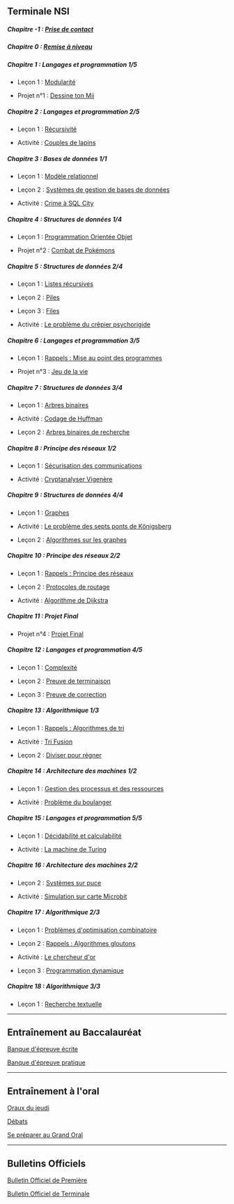 
## Terminale NSI

##### Chapitre -1 : [Prise de contact](./Compléments/Prise_de_contact/Prise_de_contact.md)

##### Chapitre 0 : [Remise à niveau](./Compléments/Remise_à_niveau/Remise_à_niveau.md)

##### Chapitre 1 : Langages et programmation 1/5

- Leçon 1 : [Modularité](./Langages_et_programmation/Modularité/Modularité.md)

- Projet n°1 : [Dessine ton Mii](./Projets/Projet_dessine_ton_mii.md)

##### Chapitre 2 : Langages et programmation 2/5

- Leçon 1 : [Récursivité](./Langages_et_programmation/Récursivité/Récursivité.md)

- Activité : [Couples de lapins](./Langages_et_programmation/Récursivité/Activité_couples_de_lapins.md)

##### Chapitre 3 : Bases de données 1/1

- Leçon 1 : [Modèle relationnel](./Bases_de_données/Modèle_relationnel.md)

- Leçon 2 : [Systèmes de gestion de bases de données](./Bases_de_données/Systèmes_de_gestion_de_bases_de_données_relationnelles.md)

- Activité : [Crime à SQL City](./Bases_de_données/Activité_crime_à_SQL_City.md)

##### Chapitre 4 : Structures de données 1/4

- Leçon 1 : [Programmation Orientée Objet](./Structures_de_données/Programmation_orientée_objet/Programmation_orientée_objet.md)

- Projet n°2 : [Combat de Pokémons](./Projets/Projet_combat_de_pokémons.md)

##### Chapitre 5 : Structures de données 2/4

- Leçon 1 : [Listes récursives](./Structures_de_données/Structures_linéaires_de_données/Listes_récursives.md)

- Leçon 2 : [Piles](./Structures_de_données/Structures_linéaires_de_données/Piles.md)

- Leçon 3 : [Files](./Structures_de_données/Structures_linéaires_de_données/Files.md)

- Activité : [Le problème du crêpier psychorigide](./Structures_de_données/Structures_linéaires_de_données/Activité_problème_du_crêpier_psychorigide.md)

##### Chapitre 6 : Langages et programmation 3/5

- Leçon 1 : [Rappels : Mise au point des programmes](./Langages_et_programmation/Mise_au_point_des_programmes/Rappels_mise_au_point_des_programmes.md)

- Projet n°3 : [Jeu de la vie](./Projets/Projet_jeu_de_la_vie.md)

##### Chapitre 7 : Structures de données 3/4

- Leçon 1 : [Arbres binaires](./Structures_de_données/Structures_arborescentes_de_données/Arbres_binaires.md)

- Activité : [Codage de Huffman](./Structures_de_données/Structures_arborescentes_de_données/Activité_codage_de_huffman.md)

- Leçon 2 : [Arbres binaires de recherche](./Structures_de_données/Structures_arborescentes_de_données/Arbres_binaires_de_recherche.md)

##### Chapitre 8 : Principe des réseaux 1/2

- Leçon 1 : [Sécurisation des communications](./Principe_des_réseaux/Sécurisation_des_communications/Sécurisation_des_communications.md)

- Activité : [Cryptanalyser Vigenère](./Principe_des_réseaux/Sécurisation_des_communications/Activité_cryptanalyser_vigenere.md)

##### Chapitre 9 : Structures de données 4/4

- Leçon 1 : [Graphes](./Structures_de_données/Structures_relationnelles_de_données/Graphes.md)

- Activité : [Le problème des septs ponts de Königsberg](./Structures_de_données/Structures_relationnelles_de_données/Activité_problème_des_sept_ponts_de_Königsberg.md)

- Leçon 2 : [Algorithmes sur les graphes](./Structures_de_données/Structures_relationnelles_de_données/Algorithmes_sur_les_graphes.md)

##### Chapitre 10 : Principe des réseaux 2/2

- Leçon 1 : [Rappels : Principe des réseaux](./../première/Principe_des_réseaux/Principe_des_réseaux.md)

- Leçon 2 : [Protocoles de routage](./Principe_des_réseaux/Protocoles_de_routage/Protocoles_de_routage.md)

- Activité : [Algorithme de Dijkstra](./Principe_des_réseaux/Protocoles_de_routage/Activité_algorithme_de_dijkstra.md)

##### Chapitre 11 : Projet Final

- Projet n°4 : [Projet Final](./Projet_final/Projet_final.md)

##### Chapitre 12 : Langages et programmation 4/5

- Leçon 1 : [Complexité](./Langages_et_programmation/Optimisation/Complexité.md)

- Leçon 2 : [Preuve de terminaison](./Langages_et_programmation/Optimisation/Preuve_de_terminaison.md)

- Leçon 3 : [Preuve de correction](./Langages_et_programmation/Optimisation/Preuve_de_correction.md)

##### Chapitre 13 : Algorithmique 1/3

- Leçon 1 : [Rappels : Algorithmes de tri](./Algorithmique/Diviser_pour_régner/Rappels_algorithmes_de_tri.md)

- Activité : [Tri Fusion](./Algorithmique/Diviser_pour_régner/Activité_tri_fusion.md)

- Leçon 2 : [Diviser pour régner](./Algorithmique/Diviser_pour_régner/Diviser_pour_régner.md)

##### Chapitre 14 : Architecture des machines 1/2

- Leçon 1 : [Gestion des processus et des ressources](./Architecture_des_machines/Gestion_des_processus_et_des_ressources/Gestion_des_processus_et_des_ressources.md)

- Activité : [Problème du boulanger](./Architecture_des_machines/Gestion_des_processus_et_des_ressources/Activité_problème_du_boulanger.md)

##### Chapitre 15 : Langages et programmation 5/5

- Leçon 1 : [Décidabilité et calculabilité](./Langages_et_programmation/Décidabilité_et_calculabilité/Décidabilité_et_calculabilité.md)

- Activité : [La machine de Turing](./Langages_et_programmation/Décidabilité_et_calculabilité/Activité_la_machine_de_turing.md)

##### Chapitre 16 : Architecture des machines 2/2

- Leçon 2 : [Systèmes sur puce](./Architecture_des_machines/Systèmes_sur_puce/Systèmes_sur_puce.md)

- Activité : [Simulation sur carte Microbit](./Architecture_des_machines/Systèmes_sur_puce/Activité_simulation_sur_carte_microbit.md)

##### Chapitre 17 : Algorithmique 2/3

- Leçon 1 : [Problèmes d'optimisation combinatoire](./Algorithmique/Programmation_dynamique/Problèmes_d_optimisation_combinatoire.md)

- Leçon 2 : [Rappels : Algorithmes gloutons](./Algorithmique/Programmation_dynamique/Rappels_algorithmes_gloutons.md)

- Activité : [Le chercheur d'or](./Algorithmique/Programmation_dynamique/Activité_le_chercheur_d_or.md)

- Leçon 3 : [Programmation dynamique](./Algorithmique/Programmation_dynamique/Programmation_dynamique.md)

##### Chapitre 18 : Algorithmique 3/3

- Leçon 1 : [Recherche textuelle](./Algorithmique/Recherche_textuelle/Recherche_textuelle.md)

______________________

## Entraînement au Baccalauréat

[Banque d'épreuve écrite](https://pixees.fr/informatiquelycee/term/#suj_bac)

[Banque d'épreuve pratique](https://pixees.fr/informatiquelycee/term/#ep_prat)

______________________

## Entraînement à l'oral

[Oraux du jeudi](./Compléments/Entraînement_à_l_oral/Oraux_du_jeudi/Oraux_du_jeudi.md)

[Débats](./Compléments/Entraînement_à_l_oral/Débats/Débats.md)

[Se préparer au Grand Oral](./Compléments/Grand_oral/Se_préparer_au_grand_oral.md)

______________________

## Bulletins Officiels

[Bulletin Officiel de Première](./Compléments/Bulletins_officiels/bo_première.pdf)

[Bulletin Officiel de Terminale](./Compléments/Bulletins_officiels/bo_terminale.pdf)
